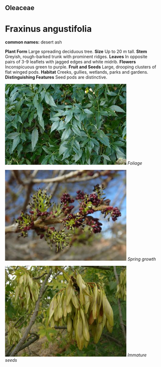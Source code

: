 ## Oleaceae
# Fraxinus angustifolia
**common names:** desert ash

**Plant Form** Large spreading deciduous tree. **Size** Up to 20 m tall. **Stem** Greyish, rough-barked trunk with prominent ridges. **Leaves** In opposite pairs of 3-9 leaflets with jagged edges and white midrib. **Flowers** Inconspicuous green to purple. **Fruit and Seeds** Large, drooping clusters of flat winged pods. **Habitat** Creeks, gullies, wetlands, parks and gardens. **Distinguishing Features** Seed pods are distinctive.


![Foliage](11846_P6960635.jpg)
   *Foliage* 

![Spring growth](3362_P5252352.jpg)
   *Spring growth* 

![Immature seeds](19643_Fraxinus-angustifolia03.jpg)
   *Immature seeds* 

